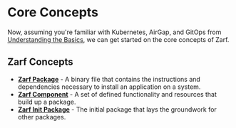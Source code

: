 # Core Concepts

Now, assuming you're familiar with Kubernetes, AirGap, and GitOps from [Understanding the Basics](../1-getting-started/0-understand-the-basics.md), we can get started on the core concepts of Zarf.

## Zarf Concepts

- [**Zarf Package**](../4-user-guide/2-zarf-packages/1-zarf-packages.md) - A binary file that contains the instructions and dependencies necessary to install an application on a system.
- [**Zarf Component**](../4-user-guide/2-zarf-packages/2-zarf-components.md) - A set of defined functionality and resources that build up a package.
- [**Zarf Init Package**](../4-user-guide/2-zarf-packages/3-the-zarf-init-package.md) - The initial package that lays the groundwork for other packages.
